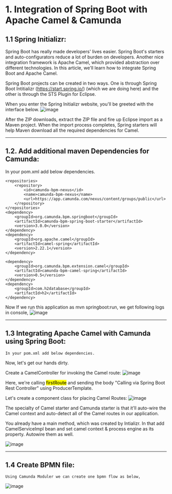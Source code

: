 # 1.	Integration of Spring Boot with Apache Camel & Camunda
## 1.1 Spring Initializr:
Spring Boot has really made developers' lives easier. Spring Boot's starters and auto-configurators reduce a lot of burden on developers. Another nice integration framework is Apache Camel, which provided abstraction over different technologies. In this article, we'll learn how to integrate Spring Boot and Apache Camel.

Spring Boot projects can be created in two ways. One is through Spring Boot Intitializr (https://start.spring.io/) (which we are doing here) and the other is through the STS Plugin for Eclipse. 

When you enter the Spring Initializr website, you'll be greeted with the interface below.
![image](https://user-images.githubusercontent.com/8769673/46129775-52164500-c255-11e8-966f-879f75ac4393.png)

After the ZIP downloads, extract the ZIP file and fire up Eclipse import as a Maven project. When the import process completes, Spring starters will help Maven download all the required dependencies for Camel.

---

## 1.2.	Add additional maven Dependencies for Camunda:
In your pom.xml add below dependencies.

	<repositories>
		<repository>
			<id>camunda-bpm-nexus</id>
			<name>camunda-bpm-nexus</name>
			<url>https://app.camunda.com/nexus/content/groups/public</url>
		</repository>
	</repositories>
	<dependency>
		<groupId>org.camunda.bpm.springboot</groupId>
		<artifactId>camunda-bpm-spring-boot-starter</artifactId>
		<version>3.0.0</version>
	</dependency>
	<dependency>
		<groupId>org.apache.camel</groupId>
		<artifactId>camel-spring</artifactId>
		<version>2.22.1</version>
	</dependency>

	<dependency>
		<groupId>org.camunda.bpm.extension.camel</groupId>
		<artifactId>camunda-bpm-camel-spring</artifactId>
		<version>0.5</version>
	</dependency>
	<dependency>
		<groupId>com.h2database</groupId>
		<artifactId>h2</artifactId>
	</dependency>
Now If we run this application as mvn springboot:run, we get following logs in console,
![image](https://user-images.githubusercontent.com/8769673/46133433-1a5fcb00-c25e-11e8-9d31-5de6d877d1d5.png)

---


## 1.3 Integrating Apache Camel with Camunda using Spring Boot:
	In your pom.xml add below dependencies.
Now, let's get our hands dirty.

Create a CamelController for invoking the Camel route:
![image](https://user-images.githubusercontent.com/8769673/46133805-ffda2180-c25e-11e8-86eb-f3854d049f59.png)

Here, we're calling <mark>firstRoute</mark> and sending the body "Calling via Spring Boot Rest Controller" using ProducerTemplate.

Let's create a component class for placing Camel Routes:
![image](https://user-images.githubusercontent.com/8769673/46133887-36b03780-c25f-11e8-8514-41479e3a45ee.png)

The specialty of Camel starter and Camunda starter is that it'll auto-wire the Camel context and auto-detect all of the Camel routes in our application.

You already have a main method, which was created by Intializr. In that add CamelServiceImpl bean and set camel context & process engine as its property. Autowire them as well.

![image](https://user-images.githubusercontent.com/8769673/46133943-5b0c1400-c25f-11e8-9694-23e6ad41bd1a.png)

---

## 1.4 Create BPMN file:
	Using Camunda Moduler we can create one bpmn flow as below,
![image](https://user-images.githubusercontent.com/8769673/46134063-a1fa0980-c25f-11e8-9b92-b20dcb49e33a.png)



